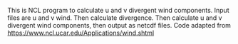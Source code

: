 This is NCL program to calculate u and v divergent wind components. Input files are u and v wind. Then calculate divergence. Then calculate u and v divergent wind components, then output as netcdf files. Code adapted from https://www.ncl.ucar.edu/Applications/wind.shtml
